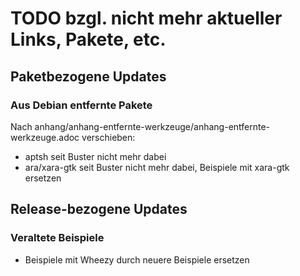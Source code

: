 TODO bzgl. nicht mehr aktueller Links, Pakete, etc.
===================================================

Paketbezogene Updates
---------------------

### Aus Debian entfernte Pakete

Nach anhang/anhang-entfernte-werkzeuge/anhang-entfernte-werkzeuge.adoc
verschieben:

* aptsh seit Buster nicht mehr dabei
* ara/xara-gtk seit Buster nicht mehr dabei, Beispiele mit xara-gtk ersetzen

Release-bezogene Updates
------------------------

### Veraltete Beispiele

* Beispiele mit Wheezy durch neuere Beispiele ersetzen
